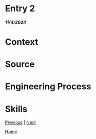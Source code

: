 # Entry 2
##### 11/4/2024

# Context
# Source
# Engineering Process
# Skills

[Previous](entry01.md) | [Next](entry03.md)

[Home](../README.md)
